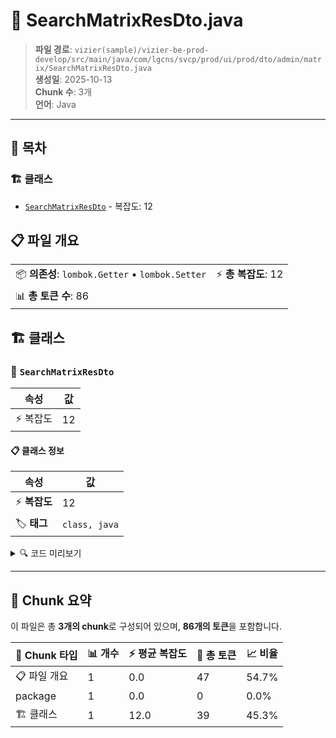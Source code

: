 # 📄 SearchMatrixResDto.java

> **파일 경로**: `vizier(sample)/vizier-be-prod-develop/src/main/java/com/lgcns/svcp/prod/ui/prod/dto/admin/matrix/SearchMatrixResDto.java`  
> **생성일**: 2025-10-13  
> **Chunk 수**: 3개  
> **언어**: Java
---

## 📑 목차

### 🏗️ 클래스
- [`SearchMatrixResDto`](#class-searchmatrixresdto) - 복잡도: 12

## 📋 파일 개요

| | |
|--|--|
| 📦 **의존성**: `lombok.Getter` • `lombok.Setter` | ⚡ **총 복잡도**: 12 |
| 📊 **총 토큰 수**: 86 |  |



## 🏗️ 클래스

### <a id="class-searchmatrixresdto"></a>🎯 `SearchMatrixResDto`

| 속성 | 값 |
|------|----|
| ⚡ 복잡도 | 12 |



#### 📋 클래스 정보

| 속성 | 값 |
|------|----|
| ⚡ **복잡도** | 12 || 📍 **라인 범위** | 8-8 |
| 🏷️ **태그** | `class, java` |

<details>
<summary>🔍 코드 미리보기</summary>

```java
public class SearchMatrixResDto {
    private String matrixCode;
    private String matrixCodeName;
    private String useYn;
    private Object factorCodes;

    public String[] getFactorCodes() {
        if (factorCodes instanceof String factorCodesString) {
            return factorCodesString.trim().isEmpty() ? new String[0] : factorCodesString.split(",");
        }
        return new String[0];
    }
}...
```

**Chunk 정보**
- 🆔 **ID**: `d336add9dbe0`
- 📍 **라인**: 8-8
- 📊 **토큰**: 39
- 🏷️ **태그**: `class, java`

</details>

---





## 🧩 Chunk 요약

이 파일은 총 **3개의 chunk**로 구성되어 있으며, **86개의 토큰**을 포함합니다.

| 🧩 Chunk 타입 | 📊 개수 | ⚡ 평균 복잡도 | 📝 총 토큰 | 📈 비율 |
|---------------|--------|-------------|----------|--------|
| 📋 파일 개요 | 1 | 0.0 | 47 | 54.7% |
| package | 1 | 0.0 | 0 | 0.0% |
| 🏗️ 클래스 | 1 | 12.0 | 39 | 45.3% |

